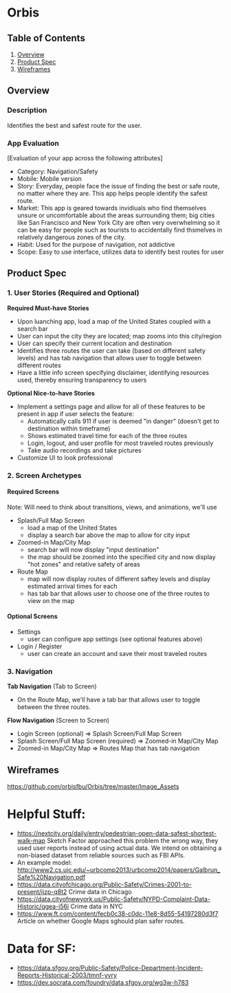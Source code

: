 # Orbis


## Table of Contents
1. [Overview](#Overview)
1. [Product Spec](#Product-Spec)
1. [Wireframes](#Wireframes)

## Overview
### Description
Identifies the best and safest route for the user.

### App Evaluation
[Evaluation of your app across the following attributes]
- Category: Navigation/Safety
- Mobile: Mobile version
- Story: Everyday, people face the issue of finding the best or safe route, no matter where they are. This app helps people identify the safest route. 
- Market: This app is geared towards invidiuals who find themselves unsure or uncomfortable about the areas surrounding them; big cities like San Francisco and New York City are often very overwhelming so it can be easy for people such as tourists to accidentally find thsmelves in relatively dangerous zones of the city.
- Habit: Used for the purpose of navigation, not addictive
- Scope: Easy to use interface, utilizes data to identify best routes for user

## Product Spec

### 1. User Stories (Required and Optional)

**Required Must-have Stories**

- Upon luanching app, load a map of the United States coupled with a search bar
- User can input the city they are located; map zooms into this city/region
- User can specify their current location and destination
- Identifies three routes the user can take (based on different safety levels) and has tab navigation that allows user to toggle between different routes
- Have a little info screen specifying disclaimer, identifying resources used, thereby ensuring transparency to users


**Optional Nice-to-have Stories**

- Implement a settings page and allow for all of these features to be present in app if user selects the feature: 
    - Automatically calls 911 if user is deemed "in danger" (doesn't get to destination within timeframe)
    - Shows estimated travel time for each of the three routes
    - Login, logout, and user profile for most traveled routes previously
    - Take audio recordings and take pictures 
- Customize UI to look professional

### 2. Screen Archetypes
#### Required Screens
Note: Will need to think about transitions, views, and animations, we'll use 
* Splash/Full Map Screen
   * load a map of the United States
   * display a search bar above the map to allow for city input
* Zoomed-in Map/City Map
   * search bar will now display "input destination"
   * the map should be zoomed into the specified city and now display "hot zones" and relative safety of areas
 * Route Map
   * map will now display routes of different saftey levels and display estimated arrival times for each
   * has tab bar that allows user to choose one of the three routes to view on the map

#### Optional Screens
* Settings 
    * user can configure app settings (see optional features above)
* Login / Register
    * user can create an account and save their most traveled routes 

### 3. Navigation

**Tab Navigation** (Tab to Screen)

* On the Route Map, we'll have a tab bar that allows user to toggle between the three routes. 

**Flow Navigation** (Screen to Screen)

* Login Screen (optional)
   => Splash Screen/Full Map Screen
 * Splash Screen/Full Map Screen (required)
   => Zoomed-in Map/City Map
 * Zoomed-in Map/City Map
   => Routes Map that has tab navigation
   
## Wireframes

https://github.com/orbisfbu/Orbis/tree/master/Image_Assets

# Helpful Stuff:

- https://nextcity.org/daily/entry/pedestrian-open-data-safest-shortest-walk-map Sketch Factor approached this problem the wrong way, they used user reports instead of using actual data. We intend on obtaining a non-biased dataset from reliable sources such as FBI APIs.
- An example model: http://www2.cs.uic.edu/~urbcomp2013/urbcomp2014/papers/Galbrun_Safe%20Navigation.pdf
-  https://data.cityofchicago.org/Public-Safety/Crimes-2001-to-present/ijzp-q8t2 Crime data in Chicago
-  https://data.cityofnewyork.us/Public-Safety/NYPD-Complaint-Data-Historic/qgea-i56i Crime data in NYC
-  https://www.ft.com/content/fecb0c38-c0dc-11e8-8d55-54197280d3f7 Article on whether Google Maps sghould plan safer routes.
# Data for SF: 
-  https://data.sfgov.org/Public-Safety/Police-Department-Incident-Reports-Historical-2003/tmnf-yvry
-  https://dev.socrata.com/foundry/data.sfgov.org/wg3w-h783

